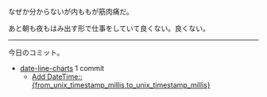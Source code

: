 なぜか分からないが内ももが筋肉痛だ。

あと朝も夜もはみ出す形で仕事をしていて良くない。良くない。

---

今日のコミット。

- [date-line-charts](https://github.com/bouzuya/date-line-charts) 1 commit
  - [Add DateTime::{from_unix_timestamp_millis,to_unix_timestamp_millis}](https://github.com/bouzuya/date-line-charts/commit/4a5e5d7c6ba19b105b82b36a848ffcea6c5271ab)
